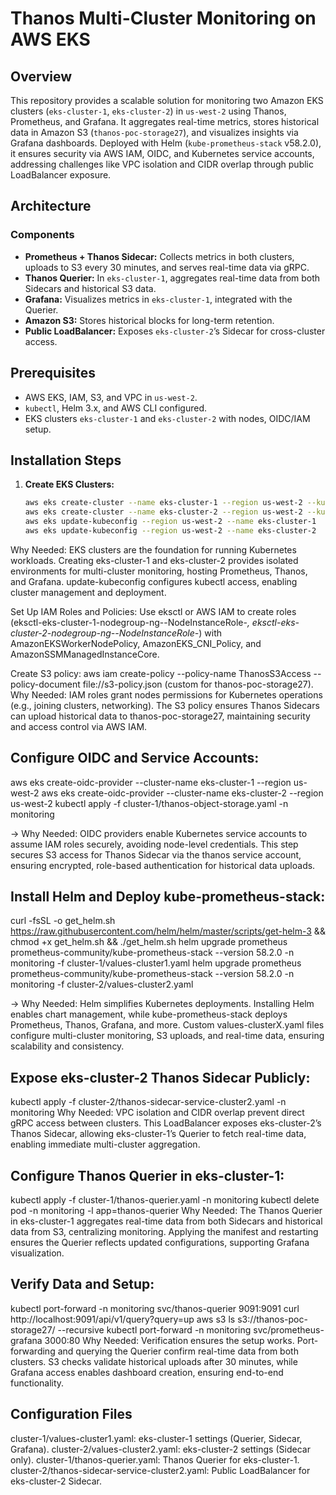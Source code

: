 # Thanos Multi-Cluster Monitoring on AWS EKS

## Overview

This repository provides a scalable solution for monitoring two Amazon EKS clusters (`eks-cluster-1`, `eks-cluster-2`) in `us-west-2` using Thanos, Prometheus, and Grafana. It aggregates real-time metrics, stores historical data in Amazon S3 (`thanos-poc-storage27`), and visualizes insights via Grafana dashboards. Deployed with Helm (`kube-prometheus-stack` v58.2.0), it ensures security via AWS IAM, OIDC, and Kubernetes service accounts, addressing challenges like VPC isolation and CIDR overlap through public LoadBalancer exposure.

## Architecture

### Components
- **Prometheus + Thanos Sidecar:** Collects metrics in both clusters, uploads to S3 every 30 minutes, and serves real-time data via gRPC.
- **Thanos Querier:** In `eks-cluster-1`, aggregates real-time data from both Sidecars and historical S3 data.
- **Grafana:** Visualizes metrics in `eks-cluster-1`, integrated with the Querier.
- **Amazon S3:** Stores historical blocks for long-term retention.
- **Public LoadBalancer:** Exposes `eks-cluster-2`’s Sidecar for cross-cluster access.


## Prerequisites
- AWS EKS, IAM, S3, and VPC in `us-west-2`.
- `kubectl`, Helm 3.x, and AWS CLI configured.
- EKS clusters `eks-cluster-1` and `eks-cluster-2` with nodes, OIDC/IAM setup.

## Installation Steps
1. **Create EKS Clusters:**
   ```bash
   aws eks create-cluster --name eks-cluster-1 --region us-west-2 --kubernetes-version 1.27
   aws eks create-cluster --name eks-cluster-2 --region us-west-2 --kubernetes-version 1.27
   aws eks update-kubeconfig --region us-west-2 --name eks-cluster-1
   aws eks update-kubeconfig --region us-west-2 --name eks-cluster-2

Why Needed: EKS clusters are the foundation for running Kubernetes workloads. Creating eks-cluster-1 and eks-cluster-2 provides isolated environments for multi-cluster monitoring, hosting Prometheus, Thanos, and Grafana. update-kubeconfig configures kubectl access, enabling cluster management and deployment.

Set Up IAM Roles and Policies:
Use eksctl or AWS IAM to create roles (eksctl-eks-cluster-1-nodegroup-ng--NodeInstanceRole-*, eksctl-eks-cluster-2-nodegroup-ng--NodeInstanceRole-*) with AmazonEKSWorkerNodePolicy, AmazonEKS_CNI_Policy, and AmazonSSMManagedInstanceCore.

Create S3 policy: aws iam create-policy --policy-name ThanosS3Access --policy-document file://s3-policy.json (custom for thanos-poc-storage27).
Why Needed: IAM roles grant nodes permissions for Kubernetes operations (e.g., joining clusters, networking). The S3 policy ensures Thanos Sidecars can upload historical data to thanos-poc-storage27, maintaining security and access control via AWS IAM.

Configure OIDC and Service Accounts:
------------------------------------
aws eks create-oidc-provider --cluster-name eks-cluster-1 --region us-west-2
aws eks create-oidc-provider --cluster-name eks-cluster-2 --region us-west-2
kubectl apply -f cluster-1/thanos-object-storage.yaml -n monitoring

-> Why Needed: OIDC providers enable Kubernetes service accounts to assume IAM roles securely, avoiding node-level credentials. This step secures S3 access for Thanos Sidecar via the thanos service account, ensuring encrypted, role-based authentication for historical data uploads.


Install Helm and Deploy kube-prometheus-stack:
----------------------------------------------
curl -fsSL -o get_helm.sh https://raw.githubusercontent.com/helm/helm/master/scripts/get-helm-3 && chmod +x get_helm.sh && ./get_helm.sh
helm upgrade prometheus prometheus-community/kube-prometheus-stack --version 58.2.0 -n monitoring -f cluster-1/values-cluster1.yaml
helm upgrade prometheus prometheus-community/kube-prometheus-stack --version 58.2.0 -n monitoring -f cluster-2/values-cluster2.yaml

-> Why Needed: Helm simplifies Kubernetes deployments. Installing Helm enables chart management, while kube-prometheus-stack deploys Prometheus, Thanos, Grafana, and more. Custom values-clusterX.yaml files configure multi-cluster monitoring, S3 uploads, and real-time data, ensuring scalability and consistency.

Expose eks-cluster-2 Thanos Sidecar Publicly:
----------------------------------------------
kubectl apply -f cluster-2/thanos-sidecar-service-cluster2.yaml -n monitoring
Why Needed: VPC isolation and CIDR overlap prevent direct gRPC access between clusters. This LoadBalancer exposes eks-cluster-2’s Thanos Sidecar, allowing eks-cluster-1’s Querier to fetch real-time data, enabling immediate multi-cluster aggregation.

Configure Thanos Querier in eks-cluster-1:
-------------------------------------------
kubectl apply -f cluster-1/thanos-querier.yaml -n monitoring
kubectl delete pod -n monitoring -l app=thanos-querier
Why Needed: The Thanos Querier in eks-cluster-1 aggregates real-time data from both Sidecars and historical data from S3, centralizing monitoring. Applying the manifest and restarting ensures the Querier reflects updated configurations, supporting Grafana visualization.


Verify Data and Setup:
------------------------
kubectl port-forward -n monitoring svc/thanos-querier 9091:9091
curl http://localhost:9091/api/v1/query?query=up
aws s3 ls s3://thanos-poc-storage27/ --recursive
kubectl port-forward -n monitoring svc/prometheus-grafana 3000:80
Why Needed: Verification ensures the setup works. Port-forwarding and querying the Querier confirm real-time data from both clusters. S3 checks validate historical uploads after 30 minutes, while Grafana access enables dashboard creation, ensuring end-to-end functionality.

Configuration Files
---------------------
cluster-1/values-cluster1.yaml: eks-cluster-1 settings (Querier, Sidecar, Grafana).
cluster-2/values-cluster2.yaml: eks-cluster-2 settings (Sidecar only).
cluster-1/thanos-querier.yaml: Thanos Querier for eks-cluster-1.
cluster-2/thanos-sidecar-service-cluster2.yaml: Public LoadBalancer for eks-cluster-2 Sidecar.
